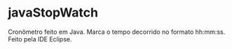 # javaStopWatch
Cronômetro feito em Java. Marca o tempo decorrido no formato hh:mm:ss.  Feito pela IDE Eclipse.
